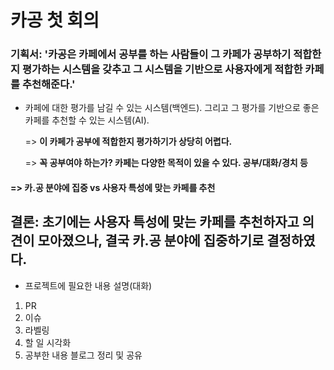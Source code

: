 # 카공 첫 회의

### 기획서: '카공은 카페에서 공부를 하는 사람들이 그 카페가 공부하기 적합한지 평가하는 시스템을 갖추고 그 시스템을 기반으로 사용자에게 적합한 카페를 추천해준다.'

- 카페에 대한 평가를 남길 수 있는 시스템(백엔드). 그리고 그 평가를 기반으로 좋은 카페를 추천할 수 있는 시스템(AI). 

  => **이 카페가 공부에 적합한지 평가하기가 상당히 어렵다.**
  
  => **꼭 공부여야 하는가? 카페는 다양한 목적이 있을 수 있다. 공부/대화/경치 등**

#### => 카.공 분야에 집중 vs 사용자 특성에 맞는 카페를 추천


## 결론: 초기에는 사용자 특성에 맞는 카페를 추천하자고 의견이 모아졌으나, 결국 카.공 분야에 집중하기로 결정하였다.

- 프로젝트에 필요한 내용 설명(대화)
 1. PR
 2. 이슈
 3. 라벨링
 4. 할 일 시각화
 5. 공부한 내용 블로그 정리 및 공유
